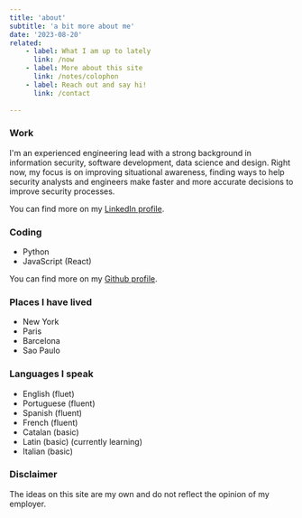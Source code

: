 ```yaml
---
title: 'about'
subtitle: 'a bit more about me'
date: '2023-08-20'
related:
    - label: What I am up to lately
      link: /now
    - label: More about this site
      link: /notes/colophon
    - label: Reach out and say hi!
      link: /contact
    
---
```


### Work

I'm an experienced engineering lead with a strong background in information security, software development, data science and design. Right now, my focus is on improving situational awareness, finding ways to help security analysts and engineers make faster and more accurate decisions to improve security processes.

You can find more on my [LinkedIn profile](https://linkedin.com/in/felipemoreno).

### Coding

- Python
- JavaScript (React)

You can find more on my [Github profile](https://github.com/flpm).

### Places I have lived

- New York
- Paris
- Barcelona
- Sao Paulo

### Languages I speak

- English (fluet)
- Portuguese (fluent)
- Spanish (fluent)
- French (fluent)
- Catalan (basic)
- Latin (basic) (currently learning)
- Italian (basic)


### Disclaimer

The ideas on this site are my own and do not reflect the opinion of my employer.
